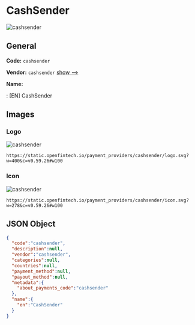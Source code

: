 
# CashSender 
![cashsender](https://static.openfintech.io/payment_providers/cashsender/logo.svg?w=400&c=v0.59.26#w100)  

## General 
 
**Code:** `cashsender` 
 
**Vendor:** `cashsender` [show -->](/vendors/cashsender/) 
 
**Name:** 
 
:	[EN] CashSender 
 

## Images 

### Logo 
 
![cashsender](https://static.openfintech.io/payment_providers/cashsender/logo.svg?w=400&c=v0.59.26#w100)  

```
https://static.openfintech.io/payment_providers/cashsender/logo.svg?w=400&c=v0.59.26#w100
```  

### Icon 
 
![cashsender](https://static.openfintech.io/payment_providers/cashsender/icon.svg?w=278&c=v0.59.26#w100)  

```
https://static.openfintech.io/payment_providers/cashsender/icon.svg?w=278&c=v0.59.26#w100
```  

## JSON Object 

```json
{
  "code":"cashsender",
  "description":null,
  "vendor":"cashsender",
  "categories":null,
  "countries":null,
  "payment_method":null,
  "payout_method":null,
  "metadata":{
    "about_payments_code":"cashsender"
  },
  "name":{
    "en":"CashSender"
  }
}
```  
